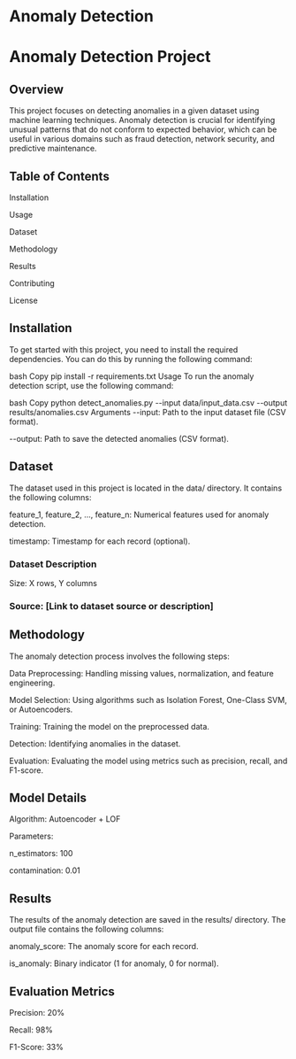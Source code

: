 # Anomaly Detection

# Anomaly Detection Project

## Overview
This project focuses on detecting anomalies in a given dataset using machine learning techniques. Anomaly detection is crucial for identifying unusual patterns that do not conform to expected behavior, which can be useful in various domains such as fraud detection, network security, and predictive maintenance.

## Table of Contents

Installation

Usage

Dataset

Methodology

Results

Contributing

License

 ## Installation
To get started with this project, you need to install the required dependencies. You can do this by running the following command:

bash
Copy
pip install -r requirements.txt
Usage
To run the anomaly detection script, use the following command:

bash
Copy
python detect_anomalies.py --input data/input_data.csv --output results/anomalies.csv
Arguments
--input: Path to the input dataset file (CSV format).

--output: Path to save the detected anomalies (CSV format).

## Dataset
The dataset used in this project is located in the data/ directory. It contains the following columns:

feature_1, feature_2, ..., feature_n: Numerical features used for anomaly detection.

timestamp: Timestamp for each record (optional).

### Dataset Description
Size: X rows, Y columns

### Source: [Link to dataset source or description]

## Methodology
The anomaly detection process involves the following steps:

Data Preprocessing: Handling missing values, normalization, and feature engineering.

Model Selection: Using algorithms such as Isolation Forest, One-Class SVM, or Autoencoders.

Training: Training the model on the preprocessed data.

Detection: Identifying anomalies in the dataset.

Evaluation: Evaluating the model using metrics such as precision, recall, and F1-score.

## Model Details
Algorithm: Autoencoder + LOF

Parameters:

n_estimators: 100

contamination: 0.01

## Results
The results of the anomaly detection are saved in the results/ directory. The output file contains the following columns:

anomaly_score: The anomaly score for each record.

is_anomaly: Binary indicator (1 for anomaly, 0 for normal).

## Evaluation Metrics
Precision: 20%

Recall: 98%

F1-Score: 33%